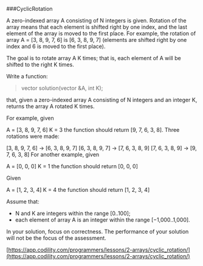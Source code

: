 ###CyclicRotation

A zero-indexed array A consisting of N integers is given. Rotation of the array means that each element is shifted right by one index, and the last element of the array is moved to the first place. For example, the rotation of array A = [3, 8, 9, 7, 6] is [6, 3, 8, 9, 7] (elements are shifted right by one index and 6 is moved to the first place).

The goal is to rotate array A K times; that is, each element of A will be shifted to the right K times.

Write a function:

> vector<int> solution(vector<int> &A, int K);

that, given a zero-indexed array A consisting of N integers and an integer K, returns the array A rotated K times.

For example, given

   A = [3, 8, 9, 7, 6]
   K = 3
the function should return [9, 7, 6, 3, 8]. Three rotations were made:

   [3, 8, 9, 7, 6] -> [6, 3, 8, 9, 7]
   [6, 3, 8, 9, 7] -> [7, 6, 3, 8, 9]
   [7, 6, 3, 8, 9] -> [9, 7, 6, 3, 8]
For another example, given

   A = [0, 0, 0]
   K = 1
the function should return [0, 0, 0]

Given

   A = [1, 2, 3, 4]
   K = 4
the function should return [1, 2, 3, 4]

Assume that:

- N and K are integers within the range [0..100];
- each element of array A is an integer within the range [−1,000..1,000].

In your solution, focus on correctness. The performance of your solution will not be the focus of the assessment.

[https://app.codility.com/programmers/lessons/2-arrays/cyclic_rotation/](https://app.codility.com/programmers/lessons/2-arrays/cyclic_rotation/)